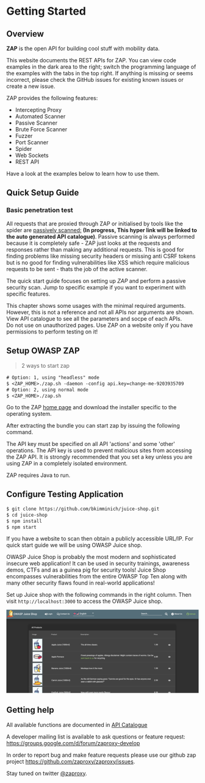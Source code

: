 Getting Started
=====================

Overview
--------

**ZAP** is the open API for building cool stuff with mobility data.


This website documents the REST APIs for ZAP. You can view code examples in the dark area to the right; switch the 
programming language of the examples with the tabs in the top right. If anything is missing or seems incorrect, 
please check the GitHub issues for existing known issues or create a new issue.


ZAP provides the following features:

* Intercepting Proxy
* Automated Scanner
* Passive Scanner
* Brute Force Scanner
* Fuzzer
* Port Scanner
* Spider
* Web Sockets
* REST API

Have a look at the examples below to learn how to use them.

Quick Setup Guide
---------------

### Basic penetration test

All requests that are proxied through ZAP or initialised by tools like the spider are [passively scanned:](https://github.com/zaproxy/zap-core-help/wiki/HelpStartConceptsPscan)
**(In progress, This hyper link will be linked to the auto generated API catalogue)**. Passive scanning is always performed because it is completely safe - ZAP just looks at the requests and responses rather 
than making any additional requests. This is good for finding problems like missing security headers or missing anti CSRF 
tokens but is no good for finding vulnerabilities like XSS which require malicious requests to be sent - thats the job of 
the active scanner.

The quick start guide focuses on setting up _ZAP_ and perform a passive security scan. Jump to specific example if you 
want to experiment with specific features.

<aside class="notice">
This chapter shows some usages with the minimal required arguments. However, this is not a reference and not all APIs nor 
arguments are shown. View API catalogue to see all the parameters and socpe of each APIs.
</aside>

<aside class="warning">
Do not use on unauthorized pages. Use ZAP on a website only if you have permissions to perform testing on it!
</aside>

Setup OWASP ZAP
---------------
> 2 ways to start zap

``` shell
# Option: 1, using "headless" mode
$ <ZAP_HOME>./zap.sh -daemon -config api.key=change-me-9203935709
# Option: 2, using normal mode
$ <ZAP_HOME>./zap.sh
```

Go to the ZAP [home page](https://github.com/zaproxy/zaproxy/wiki/Downloads) and download the installer specific to the operating system.

After extracting the bundle you can start zap by issuing the following command.

The API key must be specified on all API 'actions' and some 'other' operations. The API key is used to prevent malicious sites from accessing the ZAP API. It is strongly recommended that you set a key unless you are using ZAP in a completely isolated environment.

<aside class="notice">
ZAP requires Java to run.
</aside>

Configure Testing Application
---------------

```
$ git clone https://github.com/bkimminich/juice-shop.git
$ cd juice-shop 
$ npm install
$ npm start
```

If you have a website to scan then obtain a publicly accessible URL/IP. For quick start guide we will be using OWASP Juice shop.


OWASP Juice Shop is probably the most modern and sophisticated insecure web application! It can be used in security trainings, 
awareness demos, CTFs and as a guinea pig for security tools! Juice Shop encompasses vulnerabilities from the entire OWASP Top Ten 
along with many other security flaws found in real-world applications!

Set up Juice shop with the following commands in the right column. Then visit `http://localhost:3000` to access the OWASP Juice shop.



![juice-shop](../images/juice-shop.png)


Getting help
------------

All available functions are documented in [API Catalogue](#interface)

A developer mailing list is available to ask questions or feature request: <a href="mailto:https://groups.google.com/d/forum/zaproxy-develop">https://groups.google.com/d/forum/zaproxy-develop</a>

In order to report bug and make feature requests please use our github zap project
<https://github.com/zaproxy/zaproxy/issues>.

Stay tuned on twitter [@zaproxy](https://twitter.com/zaproxy).
